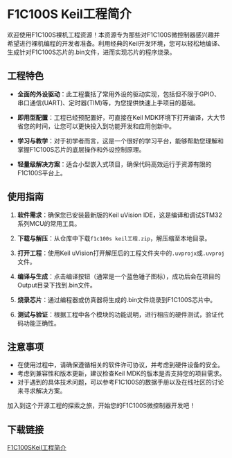 # F1C100S Keil工程简介

欢迎使用F1C100S裸机工程资源！本资源专为那些对F1C100S微控制器感兴趣并希望进行裸机编程的开发者准备。利用经典的Keil开发环境，您可以轻松地编译、生成针对F1C100S芯片的.bin文件，进而实现芯片的程序烧录。

## 工程特色

- **全面的外设驱动**：此工程囊括了常用外设的驱动实现，包括但不限于GPIO、串口通信(UART)、定时器(TIM)等，为您提供快速上手项目的基础。
  
- **即用型配置**：工程已经预配置好，可直接在Keil MDK环境下打开编译，大大节省您的时间，让您可以更快投入到功能开发和应用创新中。
  
- **学习与教学**：对于初学者而言，这是一个很好的学习平台，能够帮助您理解和掌握F1C100S芯片的底层操作和外设控制原理。
  
- **轻量级解决方案**：适合小型嵌入式项目，确保代码高效运行于资源有限的F1C100S平台上。

## 使用指南

1. **软件需求**：确保您已安装最新版的Keil uVision IDE，这是编译和调试STM32系列MCU的常用工具。
   
2. **下载与解压**：从仓库中下载`f1c100s keil工程.zip`，解压缩至本地目录。

3. **打开工程**：使用Keil uVision打开解压后的工程文件夹中的`.uvprojx`或`.uvproj`文件。

4. **编译与生成**：点击编译按钮（通常是一个蓝色锤子图标），成功后会在项目的Output目录下找到.bin文件。

5. **烧录芯片**：通过编程器或仿真器将生成的.bin文件烧录到F1C100S芯片中。

6. **测试与验证**：根据工程中各个模块的功能说明，进行相应的硬件测试，验证代码功能正确性。

## 注意事项

- 在使用过程中，请确保遵循相关的软件许可协议，并考虑到硬件设备的安全。
- 考虑到兼容性和版本更新，建议检查Keil MDK的版本是否支持您的项目需求。
- 对于遇到的具体技术问题，可以参考F1C100S的数据手册以及在线社区的讨论来寻求解决方案。

加入到这个开源工程的探索之旅，开始您的F1C100S微控制器开发吧！

## 下载链接

[F1C100SKeil工程简介](https://pan.quark.cn/s/b178521b5bc3)